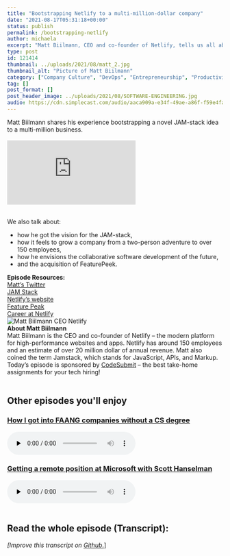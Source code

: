 ```yaml
---
title: "Bootstrapping Netlify to a multi-million-dollar company"
date: "2021-08-17T05:31:18+00:00"
status: publish
permalink: /bootstrapping-netlify
author: michaela
excerpt: "Matt Biilmann, CEO and co-founder of Netlify, tells us all about bootstrapping Netlify to a multi-million-dollar company."
type: post
id: 121414
thumbnail: ../uploads/2021/08/matt_2.jpg
thumbnail_alt: "Picture of Matt Biilmann"
category: ["Company Culture", "DevOps", "Entrepreneurship", "Productivity"]
tag: []
post_format: []
post_header_image: ../uploads/2021/08/SOFTWARE-ENGINEERING.jpg
audio: https://cdn.simplecast.com/audio/aaca909a-e34f-49ae-a86f-f59e4fa807f0/episodes/98eb7d34-f272-496a-bf59-2dea263a5b7f/audio/8be7ac36-cfc3-4a81-bd9e-a383d4e1007b/default_tc.mp3
---
```


<div class="episode-about">
    Matt Biilmann shares his experience bootstrapping a novel JAM-stack idea to a multi-million business.
    <br/> <br/>
    
<div class="video-container">
<iframe class="video" src="https://www.youtube-nocookie.com/embed/LKb1HFFAYhE" title="YouTube video player" rel=0"  frameborder="0" allowfullscreen="allowfullscreen allow="accelerometer; autoplay; clipboard-write; encrypted-media; gyroscope; picture-in-picture" allowfullscreen></iframe>
</div>
<br/>
    
We also talk about:
<ul>
<li>how he got the vision for the JAM-stack,</li>
<li>how it feels to grow a company from a two-person adventure to over 150 employees,</li>
<li>how he envisions the collaborative software development of the future,</li>
<li>and the acquisition of FeaturePeek.</li>
    </ul>
</div>
<div class=" episode-links">
<b>Episode Resources:</b><br/>
<a href="https://twitter.com/biilmann" target="_blank" rel="noreferrer">Matt’s Twitter</a><br/>
<a href="https://jamstack.org/" target="_blank" rel="noreferrer">JAM Stack</a><br/>
<a href="https://www.netlify.com/" target="_blank" rel="noreferrer">Netlify’s website</a><br/>
<a href="https://www.netlify.com/press/netlify-acquires-featurepeek-and-launches-next-generation-of-deploy-previews-to-streamline-collaboration-for-web-teams/" target="_blank" rel="noreferrer">Feature Peak</a><br/>
<a href="https://www.netlify.com/careers/" target="_blank" rel="noreferrer">Career at Netlify</a><br/>
</div>

<div class="row pt-2 align-items-center">
    <div class="col-4 guest-picture">
    <img src="../uploads/2021/08/matt_2.jpg" alt="Matt Biilmann CEO Netlify"/>
    </div>
    <div class="col-8 guest-about">
    <b>About Matt Biilmann</b><br/>
    Matt Biilmann is the CEO and co-founder of Netlify – the modern platform for high-performance websites and apps. Netlify has around 150 employees and an estimate of over 20 million dollar of annual revenue. Matt also coined the term Jamstack, which stands for JavaScript, APIs, and Markup.
    </div>
</div>

<div class="sponsorship"> Today’s episode is sponsored by <a href="https://codesubmit.io/" target="_blank" rel="noreferrer" >CodeSubmit</a> – the best take-home assignments for your tech hiring! </div>
<br/>
<div>
  <h2>Other episodes you'll enjoy</h2>
    <div class="row-md-6">
      <div class="row g-0 border rounded overflow-hidden flex-md-row mb-4 shadow-sm h-md-250 position-relative">
          <div class="col p-4 d-flex flex-column position-static">
            <h3 class="mb-0"><a href="https://software-engineering-unlocked.com/faang-job-without-cs-degree/">How I got into FAANG companies without a CS degree</a></h3>
  <audio controls preload="none">
                <source src="https://cdn.simplecast.com/audio/aaca909a-e34f-49ae-a86f-f59e4fa807f0/episodes/2ec3af9e-9a17-4ccd-95df-0e9b1a03ecc6/audio/66ec2bf9-b1d0-4ae3-868e-9017bb8cc4ee/default_tc.mp3" />
              </audio>
          </div>
        </div>
      </div>
    <div class="row-md-6">
      <div class="row g-0 border rounded overflow-hidden flex-md-row mb-4 shadow-sm h-md-250 position-relative">
          <div class="col p-4 d-flex flex-column position-static">
            <h3 class="mb-0"><a href="https://software-engineering-unlocked.com/episode-2-scott-hanselman/">Getting a remote position at Microsoft with Scott Hanselman</a></h3>
  <audio controls preload="none">
                <source src="https://cdn.simplecast.com/audio/aaca90/aaca909a-e34f-49ae-a86f-f59e4fa807f0/b94c57a5-9afe-4853-be2f-b4d147fb62bf/scott_episode2_ready_tc.mp3" />
              </audio>
          </div>
        </div>
      </div>
</div>
<br/>

## Read the whole episode (Transcript):

_\[Improve this transcript on [Github](https://github.com/mgreiler/se-unlocked/tree/master/Transcripts)_[.](https://github.com/mgreiler/se-unlocked/tree/master/Transcripts)\]
